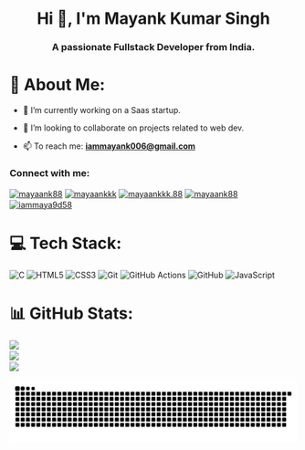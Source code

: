 <h1 align="center">Hi 👋, I'm Mayank Kumar Singh</h1>
<h3 align="center">A passionate Fullstack Developer from India.</h3>



# 💫 About Me:
- 🔭 I’m currently working on a Saas startup.<br>
- 👯 I’m looking to collaborate on projects related to web dev.<br>


- 📫 To reach me:  **iammayank006@gmail.com**

<h3 align="left">Connect with me:</h3>
<p align="left">
<a href="https://linkedin.com/in/mayaank88" target="blank"><img align="center" src="https://raw.githubusercontent.com/rahuldkjain/github-profile-readme-generator/master/src/images/icons/Social/linked-in-alt.svg" alt="mayaank88" height="30" width="40" /></a>
<a href="https://kaggle.com/mayaankkk" target="blank"><img align="center" src="https://raw.githubusercontent.com/rahuldkjain/github-profile-readme-generator/master/src/images/icons/Social/kaggle.svg" alt="mayaankkk" height="30" width="40" /></a>
<a href="https://instagram.com/mayaankkk.88" target="blank"><img align="center" src="https://raw.githubusercontent.com/rahuldkjain/github-profile-readme-generator/master/src/images/icons/Social/instagram.svg" alt="mayaankkk.88" height="30" width="40" /></a>
<a href="https://www.leetcode.com/mayaank88" target="blank"><img align="center" src="https://raw.githubusercontent.com/rahuldkjain/github-profile-readme-generator/master/src/images/icons/Social/leet-code.svg" alt="mayaank88" height="30" width="40" /></a>
<a href="https://auth.geeksforgeeks.org/user/iammaya9d58" target="blank"><img align="center" src="https://raw.githubusercontent.com/rahuldkjain/github-profile-readme-generator/master/src/images/icons/Social/geeks-for-geeks.svg" alt="iammaya9d58" height="30" width="40" /></a>
</p>

# 💻 Tech Stack:
![C](https://img.shields.io/badge/c-%2300599C.svg?style=for-the-badge&logo=c&logoColor=white) ![HTML5](https://img.shields.io/badge/html5-%23E34F26.svg?style=for-the-badge&logo=html5&logoColor=white) ![CSS3](https://img.shields.io/badge/css3-%231572B6.svg?style=for-the-badge&logo=css3&logoColor=white) ![Git](https://img.shields.io/badge/git-%23F05033.svg?style=for-the-badge&logo=git&logoColor=white) ![GitHub Actions](https://img.shields.io/badge/github%20actions-%232671E5.svg?style=for-the-badge&logo=githubactions&logoColor=white) ![GitHub](https://img.shields.io/badge/github-%23121011.svg?style=for-the-badge&logo=github&logoColor=white) ![JavaScript](https://img.shields.io/badge/javascript-%23323330.svg?style=for-the-badge&logo=javascript&logoColor=%23F7DF1E)
# 📊 GitHub Stats:
![](https://github-readme-stats.vercel.app/api?username=Mayaank88&theme=rose_pine&hide_border=false&include_all_commits=true&count_private=true)<br/>
![](https://github-readme-streak-stats.herokuapp.com/?user=Mayaank88&theme=rose_pine&hide_border=false)<br/>
![](https://github-readme-stats.vercel.app/api/top-langs/?username=Mayaank88&theme=rose_pine&hide_border=false&include_all_commits=true&count_private=true&layout=compact)


<!-- Proudly created with GPRM ( https://gprm.itsvg.in ) -->
<picture>
  <source media="(prefers-color-scheme: dark)" srcset="https://raw.githubusercontent.com/Mayaank88/Mayaank88/output/github-snake-dark.svg" />
  <source media="(prefers-color-scheme: light)" srcset="https://raw.githubusercontent.com/Mayaank88/Mayaank88/output/github-snake.svg" />
  <img alt="github-snake" src="https://raw.githubusercontent.com/Mayaank88/Mayaank88/output/github-snake.svg" />
</picture>
